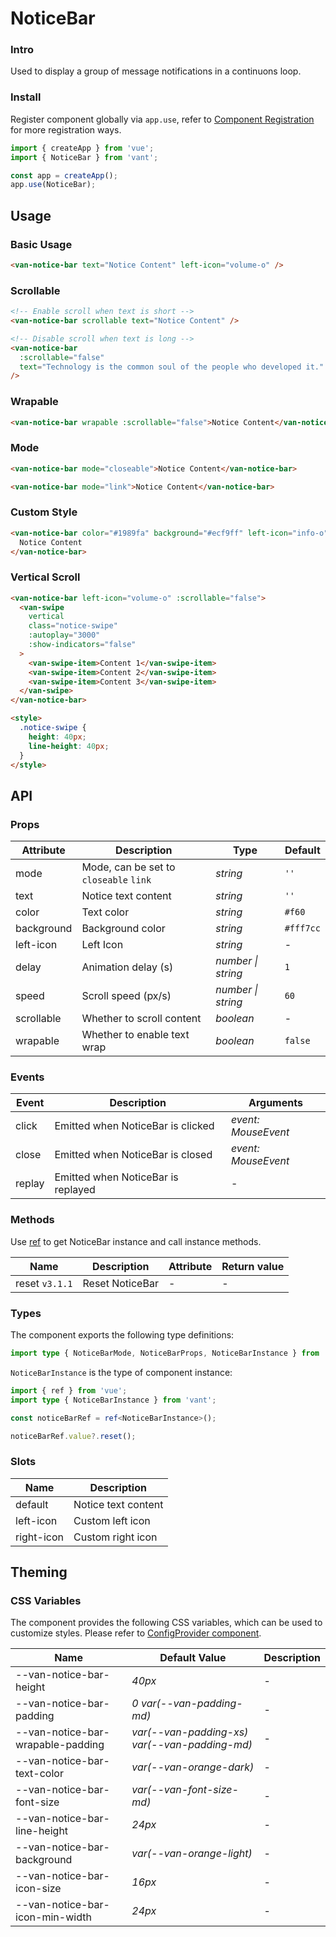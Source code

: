 # NoticeBar

### Intro

Used to display a group of message notifications in a continuons loop.

### Install

Register component globally via `app.use`, refer to [Component Registration](#/en-US/advanced-usage#zu-jian-zhu-ce) for more registration ways.

```js
import { createApp } from 'vue';
import { NoticeBar } from 'vant';

const app = createApp();
app.use(NoticeBar);
```

## Usage

### Basic Usage

```html
<van-notice-bar text="Notice Content" left-icon="volume-o" />
```

### Scrollable

```html
<!-- Enable scroll when text is short -->
<van-notice-bar scrollable text="Notice Content" />

<!-- Disable scroll when text is long -->
<van-notice-bar
  :scrollable="false"
  text="Technology is the common soul of the people who developed it."
/>
```

### Wrapable

```html
<van-notice-bar wrapable :scrollable="false">Notice Content</van-notice-bar>
```

### Mode

```html
<van-notice-bar mode="closeable">Notice Content</van-notice-bar>

<van-notice-bar mode="link">Notice Content</van-notice-bar>
```

### Custom Style

```html
<van-notice-bar color="#1989fa" background="#ecf9ff" left-icon="info-o">
  Notice Content
</van-notice-bar>
```

### Vertical Scroll

```html
<van-notice-bar left-icon="volume-o" :scrollable="false">
  <van-swipe
    vertical
    class="notice-swipe"
    :autoplay="3000"
    :show-indicators="false"
  >
    <van-swipe-item>Content 1</van-swipe-item>
    <van-swipe-item>Content 2</van-swipe-item>
    <van-swipe-item>Content 3</van-swipe-item>
  </van-swipe>
</van-notice-bar>

<style>
  .notice-swipe {
    height: 40px;
    line-height: 40px;
  }
</style>
```

## API

### Props

| Attribute | Description | Type | Default |
| --- | --- | --- | --- |
| mode | Mode, can be set to `closeable` `link` | _string_ | `''` |
| text | Notice text content | _string_ | `''` |
| color | Text color | _string_ | `#f60` |
| background | Background color | _string_ | `#fff7cc` |
| left-icon | Left Icon | _string_ | - |
| delay | Animation delay (s) | _number \| string_ | `1` |
| speed | Scroll speed (px/s) | _number \| string_ | `60` |
| scrollable | Whether to scroll content | _boolean_ | - |
| wrapable | Whether to enable text wrap | _boolean_ | `false` |

### Events

| Event  | Description                        | Arguments           |
| ------ | ---------------------------------- | ------------------- |
| click  | Emitted when NoticeBar is clicked  | _event: MouseEvent_ |
| close  | Emitted when NoticeBar is closed   | _event: MouseEvent_ |
| replay | Emitted when NoticeBar is replayed | -                   |

### Methods

Use [ref](https://v3.vuejs.org/guide/component-template-refs.html) to get NoticeBar instance and call instance methods.

| Name           | Description     | Attribute | Return value |
| -------------- | --------------- | --------- | ------------ |
| reset `v3.1.1` | Reset NoticeBar | -         | -            |

### Types

The component exports the following type definitions:

```ts
import type { NoticeBarMode, NoticeBarProps, NoticeBarInstance } from 'vant';
```

`NoticeBarInstance` is the type of component instance:

```ts
import { ref } from 'vue';
import type { NoticeBarInstance } from 'vant';

const noticeBarRef = ref<NoticeBarInstance>();

noticeBarRef.value?.reset();
```

### Slots

| Name       | Description         |
| ---------- | ------------------- |
| default    | Notice text content |
| left-icon  | Custom left icon    |
| right-icon | Custom right icon   |

## Theming

### CSS Variables

The component provides the following CSS variables, which can be used to customize styles. Please refer to [ConfigProvider component](#/en-US/config-provider).

| Name | Default Value | Description |
| --- | --- | --- |
| --van-notice-bar-height | _40px_ | - |
| --van-notice-bar-padding | _0 var(--van-padding-md)_ | - |
| --van-notice-bar-wrapable-padding | _var(--van-padding-xs) var(--van-padding-md)_ | - |
| --van-notice-bar-text-color | _var(--van-orange-dark)_ | - |
| --van-notice-bar-font-size | _var(--van-font-size-md)_ | - |
| --van-notice-bar-line-height | _24px_ | - |
| --van-notice-bar-background | _var(--van-orange-light)_ | - |
| --van-notice-bar-icon-size | _16px_ | - |
| --van-notice-bar-icon-min-width | _24px_ | - |
